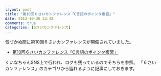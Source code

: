 ```yaml
---
layout: post
title: "第10回６さいカンファレンス「C言語のポインタ復習」"
date: 2013-10-30 23:42
comments: true
categories: [6さいカンファレンス]
---
```


気づかぬ間に第10回６さいカンファレンスが開催されていました。

- [第10回６さいカンファレンス「C言語のポインタ復習」](https://tes.so/snslog/index/3)

くいなちゃんSNS上で行われ、ログも残っているのでそちらを参照。
「６さいカンファレンス」のカテゴリから辿れるように記事にしておきます。
